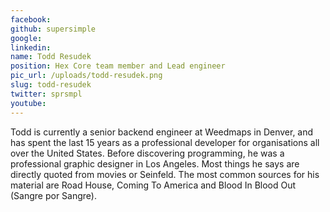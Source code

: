 ```yaml
---
facebook: 
github: supersimple
google: 
linkedin: 
name: Todd Resudek
position: Hex Core team member and Lead engineer
pic_url: /uploads/todd-resudek.png
slug: todd-resudek
twitter: sprsmpl
youtube: 
---
```

Todd is currently a senior backend engineer at Weedmaps in Denver, and has spent the last 15 years as a professional developer for organisations all over the United States. Before discovering programming, he was a professional graphic designer in Los Angeles. Most things he says are directly quoted from movies or Seinfeld. The most common sources for his material are Road House, Coming To America and Blood In Blood Out (Sangre por Sangre).
